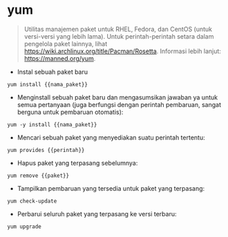 # yum

> Utilitas manajemen paket untuk RHEL, Fedora, dan CentOS (untuk versi-versi yang lebih lama).
> Untuk perintah-perintah setara dalam pengelola paket lainnya, lihat <https://wiki.archlinux.org/title/Pacman/Rosetta>.
> Informasi lebih lanjut: <https://manned.org/yum>.

- Instal sebuah paket baru

`yum install {{nama_paket}}`

- Menginstall sebuah paket baru dan mengasumsikan jawaban ya untuk semua pertanyaan (juga berfungsi dengan perintah pembaruan, sangat berguna untuk pembaruan otomatis):

`yum -y install {{nama_paket}}`

- Mencari sebuah paket yang menyediakan suatu perintah tertentu:

`yum provides {{perintah}}`

- Hapus paket yang terpasang sebelumnya:

`yum remove {{paket}}`

- Tampilkan pembaruan yang tersedia untuk paket yang terpasang:

`yum check-update`

- Perbarui seluruh paket yang terpasang ke versi terbaru:

`yum upgrade`

